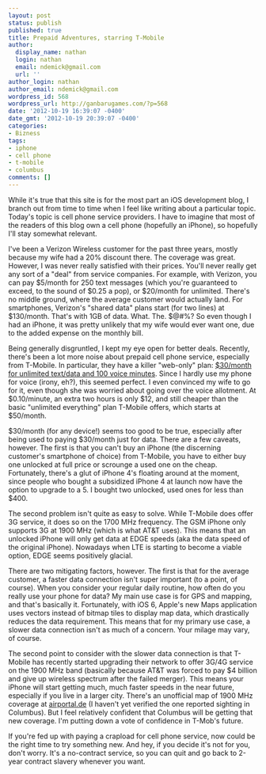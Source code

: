 ```yaml
---
layout: post
status: publish
published: true
title: Prepaid Adventures, starring T-Mobile
author:
  display_name: nathan
  login: nathan
  email: ndemick@gmail.com
  url: ''
author_login: nathan
author_email: ndemick@gmail.com
wordpress_id: 568
wordpress_url: http://ganbarugames.com/?p=568
date: '2012-10-19 16:39:07 -0400'
date_gmt: '2012-10-19 20:39:07 -0400'
categories:
- Bizness
tags:
- iphone
- cell phone
- t-mobile
- columbus
comments: []
---
```

<p>While it's true that this site is for the most part an iOS development blog, I branch out from time to time when I feel like writing about a particular topic. Today's topic is cell phone service providers. I have to imagine that most of the readers of this blog own a cell phone (hopefully an iPhone), so hopefully I'll stay somewhat relevant. </p>
<p>I've been a Verizon Wireless customer for the past three years, mostly because my wife had a 20% discount there. The coverage was great. However, I was never really satisfied with their prices. You'll never really get any sort of a "deal" from service companies. For example, with Verizon, you can pay $5/month for 250 text messages (which you're guaranteed to exceed, to the sound of $0.25 a pop), or $20/month for unlimited. There's no middle ground, where the average customer would actually land. For smartphones, Verizon's "shared data" plans start (for two lines) at $130/month. That's with 1GB of data. What. The. $@#%? So even though I had an iPhone, it was pretty unlikely that my wife would ever want one, due to the added expense on the monthly bill. </p>
<p>Being generally disgruntled, I kept my eye open for better deals. Recently, there's been a lot more noise about prepaid cell phone service, especially from T-Mobile. In particular, they have a killer "web-only" plan: <a href="http://prepaid-phones.t-mobile.com/monthly-4g-plans" title="$30/month for unlimited text/data and 100 voice minutes">$30/month for unlimited text/data and 100 voice minutes</a>. Since I hardly use my phone for voice (irony, eh?), this seemed perfect. I even convinced my wife to go for it, even though she was worried about going over the voice allotment. At $0.10/minute, an extra two hours is only $12, and still cheaper than the basic "unlimited everything" plan T-Mobile offers, which starts at $50/month.</p>
<p>$30/month (for any device!) seems too good to be true, especially after being used to paying $30/month just for data. There are a few caveats, however. The first is that you can't buy an iPhone (the discerning customer's smartphone of choice) from T-Mobile, you have to either buy one unlocked at full price or scrounge a used one on the cheap. Fortunately, there's a glut of iPhone 4's floating around at the moment, since people who bought a subsidized iPhone 4 at launch now have the option to upgrade to a 5. I bought two unlocked, used ones for less than $400. </p>
<p>The second problem isn't quite as easy to solve. While T-Mobile does offer 3G service, it does so on the 1700 MHz frequency. The GSM iPhone only supports 3G at 1900 MHz (which is what AT&T uses). This means that an unlocked iPhone will only get data at EDGE speeds (aka the data speed of the original iPhone). Nowadays when LTE is starting to become a viable option, EDGE seems positively glacial. </p>
<p>There are two mitigating factors, however. The first is that for the average customer, a faster data connection isn't super important (to a point, of course). When you consider your regular daily routine, how often do you really use your phone for data? My main use case is for GPS and mapping, and that's basically it. Fortunately, with iOS 6, Apple's new Maps application uses vectors instead of bitmap tiles to display map data, which drastically reduces the data requirement. This means that for my primary use case, a slower data connection isn't as much of a concern. Your milage may vary, of course. </p>
<p>The second point to consider with the slower data connection is that T-Mobile has recently started upgrading their network to offer 3G/4G service on the 1900 MHz band (basically because AT&T was forced to pay $4 billion and give up wireless spectrum after the failed merger). This means your iPhone will start getting much, much faster speeds in the near future, especially if you live in a larger city. There's an unofficial map of 1900 MHz coverage at <a href="http://airportal.de" title="airportal.de">airportal.de</a> (I haven't yet verified the one reported sighting in Columbus). But I feel relatively confident that Columbus will be getting that new coverage. I'm putting down a vote of confidence in T-Mob's future.</p>
<p>If you're fed up with paying a crapload for cell phone service, now could be the right time to try something new. And hey, if you decide it's not for you, don't worry. It's a no-contract service, so you can quit and go back to 2-year contract slavery whenever you want.</p>
